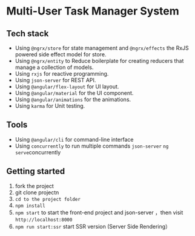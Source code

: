 # Multi-User Task Manager System

## Tech stack

- Using `@ngrx/store` for state management and `@ngrx/effects` the RxJS powered side effect model for store.
- Using `@ngrx/entity` to Reduce boilerplate for creating reducers that manage a collection of models.
- Using `rxjs` for reactive programming.
- Using `json-server` for REST API.
- Using `@angular/flex-layout` for UI layout.
- Using `@angular/material` for the UI component.
- Using `@angular/animations` for the animations.
- Using `karma` for Unit testing.

## Tools

- Using `@angular/cli` for command-line interface
- Using `concurrently` to run multiple commands `json-server`  `ng serve`concurrently

## Getting started

1. fork the project
2. git clone projectn
3. `cd to the project folder`
4. `npm install`
5. `npm start` to start the front-end project and json-server ，then visit `http://localhost:8000`
6. `npm run start:ssr` start SSR version (Server Side Rendering）
